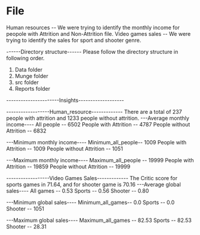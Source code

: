 # File
Human resources -- We were trying to identify the monthly income for peopole with Attrition and Non-Attrition file.
Video games sales -- We were trying to identify the sales for sport and shooter genre.

------Directory structure------
Please follow the directory structure in following order.
1) Data folder
2) Munge folder
3) src folder
4) Reports folder


----------------------Insights-------------------

------------------Human_resource-------------
There are a total of 237 people with attrition and 1233 people without attrition.
---Average monthly income----
All people -- 6502
People with Attrition -- 4787
People without Attrition -- 6832

---Minimum monthly income----
Minimum_all_people-- 1009
People with Attrition -- 1009
People without Attrition -- 1051

---Maximum monthly income----
Maximum_all_people -- 19999
People with Attrition -- 19859
People without Attrition -- 19999


------------------Video Games Sales-------------
The Critic score for sports games in 71.64, and for shooter game is 70.16
---Average global sales----
All games -- 0.53
Sports -- 0.56
Shooter -- 0.80

---Minimum global sales----
Minimum_all_games-- 0.0
Sports -- 0.0
Shooter -- 1051

---Maximum global sales----
Maximum_all_games -- 82.53
Sports -- 82.53
Shooter -- 28.31
